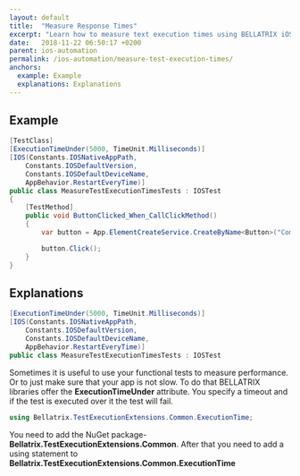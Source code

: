 ```yaml
---
layout: default
title:  "Measure Response Times"
excerpt: "Learn how to measure text execution times using BELLATRIX iOS module."
date:   2018-11-22 06:50:17 +0200
parent: ios-automation
permalink: /ios-automation/measure-test-execution-times/
anchors:
  example: Example
  explanations: Explanations
---
```

Example
--------
```csharp
[TestClass]
[ExecutionTimeUnder(5000, TimeUnit.Milliseconds)]
[IOS(Constants.IOSNativeAppPath,
    Constants.IOSDefaultVersion,
    Constants.IOSDefaultDeviceName,
    AppBehavior.RestartEveryTime)]
public class MeasureTestExecutionTimesTests : IOSTest
{
    [TestMethod]
    public void ButtonClicked_When_CallClickMethod()
    {
        var button = App.ElementCreateService.CreateByName<Button>("ComputeSumButton");

        button.Click();
    }
}
```

Explanations
------------
```csharp
[ExecutionTimeUnder(5000, TimeUnit.Milliseconds)]
[IOS(Constants.IOSNativeAppPath,
    Constants.IOSDefaultVersion,
    Constants.IOSDefaultDeviceName,
    AppBehavior.RestartEveryTime)]
public class MeasureTestExecutionTimesTests : IOSTest
```
Sometimes it is useful to use your functional tests to measure performance. Or to just make sure that your app is not slow. To do that BELLATRIX libraries offer the **ExecutionTimeUnder** attribute. You specify a timeout and if the test is executed over it the test will fail.
```csharp
using Bellatrix.TestExecutionExtensions.Common.ExecutionTime;
```
You need to add the NuGet package- **Bellatrix.TestExecutionExtensions.Common**. After that you need to add a using statement to **Bellatrix.TestExecutionExtensions.Common.ExecutionTime**